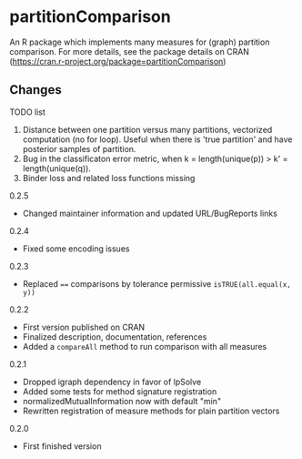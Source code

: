 partitionComparison
===================

An R package which implements many measures for (graph) partition comparison.
For more details, see the package details on CRAN (https://cran.r-project.org/package=partitionComparison)

Changes
-------

TODO list

1) Distance between one partition versus many partitions, vectorized computation (no for loop). Useful when there is 'true partition' and have posterior samples of partition.
2) Bug in the classificaton error metric, when k = length(unique(p)) > k' = length(unique(q)).
3) Binder loss and related loss functions missing

0.2.5
  - Changed maintainer information and updated URL/BugReports links

0.2.4
  - Fixed some encoding issues

0.2.3
  - Replaced ``==`` comparisons by tolerance permissive ``isTRUE(all.equal(x, y))``

0.2.2
  - First version published on CRAN
  - Finalized description, documentation, references
  - Added a ``compareAll`` method to run comparison with all measures

0.2.1
  - Dropped igraph dependency in favor of lpSolve
  - Added some tests for method signature registration
  - normalizedMutualInformation now with default "min"
  - Rewritten registration of measure methods for plain partition vectors

0.2.0
  - First finished version
